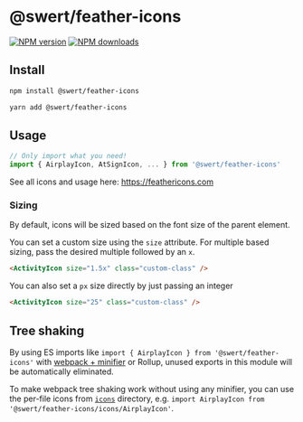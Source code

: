# @swert/feather-icons

[![NPM version](https://img.shields.io/npm/v/@swert/feather-icons.svg?style=flat)](https://npmjs.com/package/@swert/feather-icons) [![NPM downloads](https://img.shields.io/npm/dm/@swert/feather-icons.svg?style=flat)](https://npmjs.com/package/@swert/feather-icons)

## Install

```bash
npm install @swert/feather-icons
```

```bash
yarn add @swert/feather-icons
```
## Usage

```js
// Only import what you need!
import { AirplayIcon, AtSignIcon, ... } from '@swert/feather-icons'
```

See all icons and usage here: <https://feathericons.com>

### Sizing

By default, icons will be sized based on the font size of the parent element.

You can set a custom size using the `size` attribute.
For multiple based sizing, pass the desired multiple followed by an `x`.

```html
<ActivityIcon size="1.5x" class="custom-class" />
```

You can also set a `px` size directly by just passing an integer

```html
<ActivityIcon size="25" class="custom-class" />
```

## Tree shaking

By using ES imports like `import { AirplayIcon } from '@swert/feather-icons'` with [webpack + minifier](https://webpack.js.org/guides/tree-shaking/#minify-the-output) or Rollup, unused exports in this module will be automatically eliminated.

To make webpack tree shaking work without using any minifier, you can use the per-file icons from [`icons`](https://unpkg.com/vue-feather-icons/icons/) directory, e.g. `import AirplayIcon from '@swert/feather-icons/icons/AirplayIcon'`.